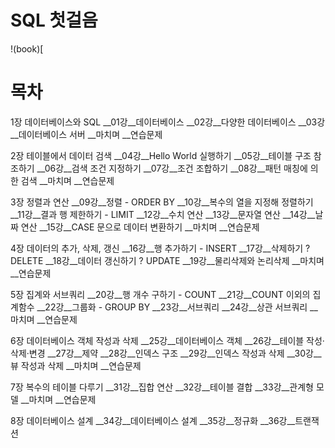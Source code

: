 # SQL 첫걸음
!(book)[

# 목차
1장 데이터베이스와 SQL
__01강__데이터베이스
__02강__다양한 데이터베이스
__03강__데이터베이스 서버
__마치며
__연습문제

2장 테이블에서 데이터 검색
__04강__Hello World 실행하기
__05강__테이블 구조 참조하기
__06강__검색 조건 지정하기
__07강__조건 조합하기
__08강__패턴 매칭에 의한 검색
__마치며
__연습문제

3장 정렬과 연산
__09강__정렬 - ORDER BY
__10강__복수의 열을 지정해 정렬하기
__11강__결과 행 제한하기 - LIMIT
__12강__수치 연산
__13강__문자열 연산
__14강__날짜 연산
__15강__CASE 문으로 데이터 변환하기
__마치며
__연습문제

4장 데이터의 추가, 삭제, 갱신
__16강__행 추가하기 - INSERT
__17강__삭제하기 ? DELETE
__18강__데이터 갱신하기 ? UPDATE
__19강__물리삭제와 논리삭제
__마치며
__연습문제

5장 집계와 서브쿼리
__20강__행 개수 구하기 - COUNT
__21강__COUNT 이외의 집계함수
__22강__그룹화 - GROUP BY
__23강__서브쿼리
__24강__상관 서브쿼리
__마치며
__연습문제

6장 데이터베이스 객체 작성과 삭제
__25강__데이터베이스 객체
__26강__테이블 작성·삭제·변경
__27강__제약
__28강__인덱스 구조
__29강__인덱스 작성과 삭제
__30강__뷰 작성과 삭제
__마치며
__연습문제

7장 복수의 테이블 다루기
__31강__집합 연산
__32강__테이블 결합
__33강__관계형 모델
__마치며
__연습문제

8장 데이터베이스 설계
__34강__데이터베이스 설계
__35강__정규화
__36강__트랜잭션
